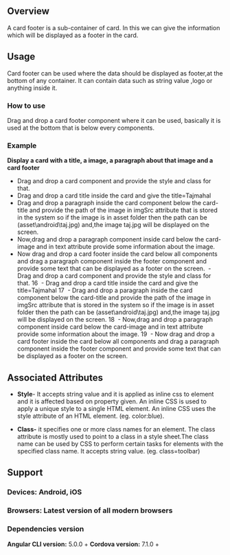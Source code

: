 




## Overview
 A card footer is a sub-container of card. In this we can give the information which will be displayed as a footer in the card.

## Usage
 Card footer can be used where the data should be displayed as footer,at the bottom of any container. It can contain data such as string value ,logo or anything  inside it. 
### How to use     
 Drag and drop a card footer component where it can be used, basically it is used at the bottom that is below every components.

### Example
 **Display a card with a title, a image, a paragraph about that image and a card footer**  
  - Drag and drop a card component and provide the style and class for that.  
  - Drag and drop a card title inside the card and give the title=Tajmahal  
  - Drag and drop a paragraph inside the card component below the card-title and provide the path of the image in imgSrc attribute that is stored in the system so if the image is in asset folder then the path can be (asset\android\taj.jpg) and,the image taj.jpg will be displayed on the screen.  
  - Now,drag and drop a paragraph component inside card below the card-image and in text attribute provide some information about the image.  
  - Now drag and drop a card footer inside the card below all components and drag a paragraph component inside the footer component and provide some text that can be displayed as a footer on the screen.    - Drag and drop a card component and provide the style and class for that.
16
  - Drag and drop a card title inside the card and give the title=Tajmahal
17
  - Drag and drop a paragraph inside the card component below the card-title and provide the path of the image in imgSrc attribute that is stored in the system so if the image is in asset folder then the path can be (asset\android\taj.jpg) and,the image taj.jpg will be displayed on the screen.
18
  - Now,drag and drop a paragraph component inside card below the card-image and in text attribute provide some information about the image.
19
  - Now drag and drop a card footer inside the card below all components and drag a paragraph component inside the footer component and provide some text that can be displayed as a footer on the screen.
## Associated Attributes
- **Style**- It accepts string value and it is applied as inline css to element and it is affected based on property given. An inline CSS is used to apply a unique style to a single HTML element. An inline CSS uses the style attribute of an HTML element.
(eg. color:blue).

- **Class-** it specifies one or more class names for an element. The class attribute is mostly used to point to a class in a style sheet.The class name can be used by CSS to perform certain tasks for elements with the specified class name. It accepts string value. (eg. class=toolbar)



## Support 
### Devices: Android, iOS
### Browsers:  Latest version of all modern browsers
### Dependencies version
 **Angular CLI version:** 5.0.0 + 
 **Cordova version:** 7.1.0 +










